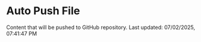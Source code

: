 # Auto Push File

Content that will be pushed to GitHub repository.
Last updated: 07/02/2025, 07:41:47 PM